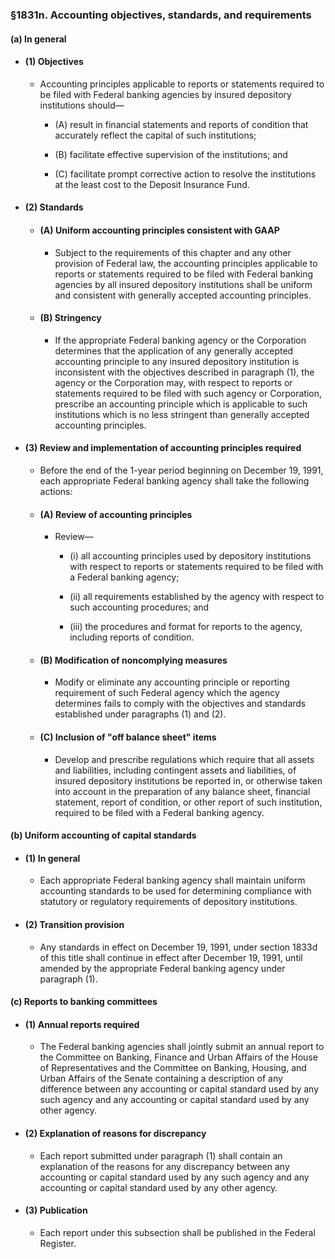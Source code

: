 ### §1831n. Accounting objectives, standards, and requirements
#### (a) In general
* #### (1) Objectives
  * Accounting principles applicable to reports or statements required to be filed with Federal banking agencies by insured depository institutions should—

    * (A) result in financial statements and reports of condition that accurately reflect the capital of such institutions;

    * (B) facilitate effective supervision of the institutions; and

    * (C) facilitate prompt corrective action to resolve the institutions at the least cost to the Deposit Insurance Fund.

* #### (2) Standards
  * #### (A) Uniform accounting principles consistent with GAAP
    * Subject to the requirements of this chapter and any other provision of Federal law, the accounting principles applicable to reports or statements required to be filed with Federal banking agencies by all insured depository institutions shall be uniform and consistent with generally accepted accounting principles.

  * #### (B) Stringency
    * If the appropriate Federal banking agency or the Corporation determines that the application of any generally accepted accounting principle to any insured depository institution is inconsistent with the objectives described in paragraph (1), the agency or the Corporation may, with respect to reports or statements required to be filed with such agency or Corporation, prescribe an accounting principle which is applicable to such institutions which is no less stringent than generally accepted accounting principles.

* #### (3) Review and implementation of accounting principles required
  * Before the end of the 1-year period beginning on December 19, 1991, each appropriate Federal banking agency shall take the following actions:

  * #### (A) Review of accounting principles
    * Review—

      * (i) all accounting principles used by depository institutions with respect to reports or statements required to be filed with a Federal banking agency;

      * (ii) all requirements established by the agency with respect to such accounting procedures; and

      * (iii) the procedures and format for reports to the agency, including reports of condition.

  * #### (B) Modification of noncomplying measures
    * Modify or eliminate any accounting principle or reporting requirement of such Federal agency which the agency determines fails to comply with the objectives and standards established under paragraphs (1) and (2).

  * #### (C) Inclusion of "off balance sheet" items
    * Develop and prescribe regulations which require that all assets and liabilities, including contingent assets and liabilities, of insured depository institutions be reported in, or otherwise taken into account in the preparation of any balance sheet, financial statement, report of condition, or other report of such institution, required to be filed with a Federal banking agency.

#### (b) Uniform accounting of capital standards
* #### (1) In general
  * Each appropriate Federal banking agency shall maintain uniform accounting standards to be used for determining compliance with statutory or regulatory requirements of depository institutions.

* #### (2) Transition provision
  * Any standards in effect on December 19, 1991, under section 1833d of this title shall continue in effect after December 19, 1991, until amended by the appropriate Federal banking agency under paragraph (1).

#### (c) Reports to banking committees
* #### (1) Annual reports required
  * The Federal banking agencies shall jointly submit an annual report to the Committee on Banking, Finance and Urban Affairs of the House of Representatives and the Committee on Banking, Housing, and Urban Affairs of the Senate containing a description of any difference between any accounting or capital standard used by any such agency and any accounting or capital standard used by any other agency.

* #### (2) Explanation of reasons for discrepancy
  * Each report submitted under paragraph (1) shall contain an explanation of the reasons for any discrepancy between any accounting or capital standard used by any such agency and any accounting or capital standard used by any other agency.

* #### (3) Publication
  * Each report under this subsection shall be published in the Federal Register.